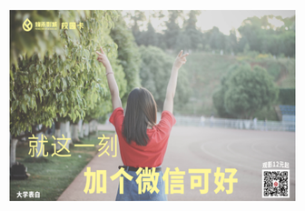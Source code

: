  ![image](https://github.com/BigBigOcean/FengHeCards/blob/master/%E6%B5%B7%E6%8A%A5%E5%9B%BE%E7%89%87/%E5%B0%B1%E8%BF%99%E4%B8%80%E5%88%BB%EF%BC%8C%E5%8A%A0%E4%B8%AA%E5%BE%AE%E4%BF%A1%E5%8F%AF%E5%A5%BD.jpg)
